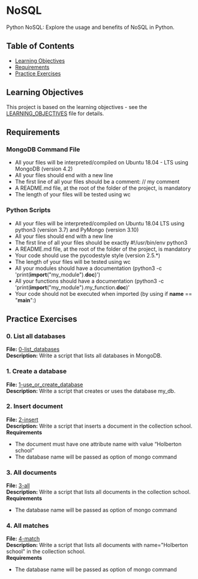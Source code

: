# NoSQL

Python NoSQL: Explore the usage and benefits of NoSQL in Python.

## Table of Contents

- [Learning Objectives](#learning-objectives)
- [Requirements](#requirements)
- [Practice Exercises](#practice-exercises)

## Learning Objectives

This project is based on the learning objectives - see the [LEARNING_OBJECTIVES](https://github.com/Goaty-yagi/holbertonschool-web_back_end/blob/main/NoSQL/LEARNING_OBJECTIVES.md) file for details.

## Requirements
### MongoDB Command File
- All your files will be interpreted/compiled on Ubuntu 18.04 - LTS using MongoDB (version 4.2)
- All your files should end with a new line
- The first line of all your files should be a comment: // my comment
- A README.md file, at the root of the folder of the project, is mandatory
- The length of your files will be tested using wc

### Python Scripts

- All your files will be interpreted/compiled on Ubuntu 18.04 LTS using python3 (version 3.7) and PyMongo (version 3.10)
- All your files should end with a new line
- The first line of all your files should be exactly #!/usr/bin/env python3
- A README.md file, at the root of the folder of the project, is mandatory
- Your code should use the pycodestyle style (version 2.5.*)
- The length of your files will be tested using wc
- All your modules should have a documentation (python3 -c 'print(__import__("my_module").__doc__)')
- All your functions should have a documentation (python3 -c 'print(__import__("my_module").my_function.__doc__)'
- Your code should not be executed when imported (by using if __name__ == "__main__":)


## Practice Exercises

### 0. List all databases

**File:** [0-list_databases](https://github.com/Goaty-yagi/holbertonschool-web_back_end/blob/main/NoSQL/0-list_databases)<br>
**Description:** Write a script that lists all databases in MongoDB.<br>

### 1. Create a database

**File:** [1-use_or_create_database](https://github.com/Goaty-yagi/holbertonschool-web_back_end/blob/main/NoSQL/1-use_or_create_database)<br>
**Description:** Write a script that creates or uses the database my_db.<br>

### 2. Insert document

**File:** [2-insert](https://github.com/Goaty-yagi/holbertonschool-web_back_end/blob/main/NoSQL/2-insert)<br>
**Description:** Write a script that inserts a document in the collection school.<br>
**Requirements**<br>
- The document must have one attribute name with value “Holberton school”
- The database name will be passed as option of mongo command


### 3. All documents

**File:** [3-all](https://github.com/Goaty-yagi/holbertonschool-web_back_end/blob/main/NoSQL/3-all)<br>
**Description:** Write a script that lists all documents in the collection school.<br>
**Requirements**<br>
- The database name will be passed as option of mongo command


### 4. All matches

**File:** [4-match](https://github.com/Goaty-yagi/holbertonschool-web_back_end/blob/main/NoSQL/4-match)<br>
**Description:** Write a script that lists all documents with name="Holberton school" in the collection school.<br>
**Requirements**<br>
- The database name will be passed as option of mongo command
